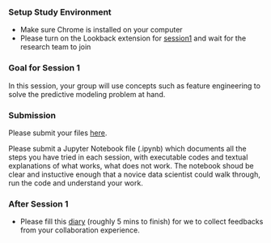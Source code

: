 ### Setup Study Environment

- Make sure Chrome is installed on your computer
- Please turn on the Lookback extension for [session1](https://participate.lookback.io/wFEBKK?live) and wait for the research team to join

### Goal for Session 1

In this session, your group will use concepts such as feature engineering to solve the predictive modeling problem at hand.

### Submission

Please submit your files [here](https://goo.gl/forms/GEkrwYZK6rJdHJvG3).

Please submit a Jupyter Notebook file (.ipynb) which documents all the steps you have tried in each session, with executable codes and textual explanations of what works, what does not work. The notebook shoud be clear and instuctive enough that a novice data scientist could walk through, run the code and understand your work.


### After Session 1

- Please fill this [diary](https://umich.qualtrics.com/jfe/form/SV_3aPb6f7nmjBweeF) (roughly 5 mins to finish) for we to collect feedbacks from your collaboration experience.
